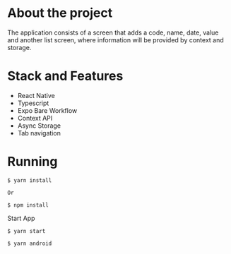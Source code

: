 # About the project

The application consists of a screen that adds a code, name, date, value and another list screen, where information will be provided by context and storage.

# Stack and Features

- React Native
- Typescript
- Expo Bare Workflow
- Context API
- Async Storage
- Tab navigation

# Running

```
$ yarn install 

Or

$ npm install
```
Start App

```
$ yarn start

$ yarn android
```













